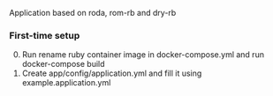 Application based on roda, rom-rb and dry-rb

### First-time setup

0. Run rename ruby container image in docker-compose.yml and run docker-compose build
1. Create app/config/application.yml and fill it using example.application.yml
